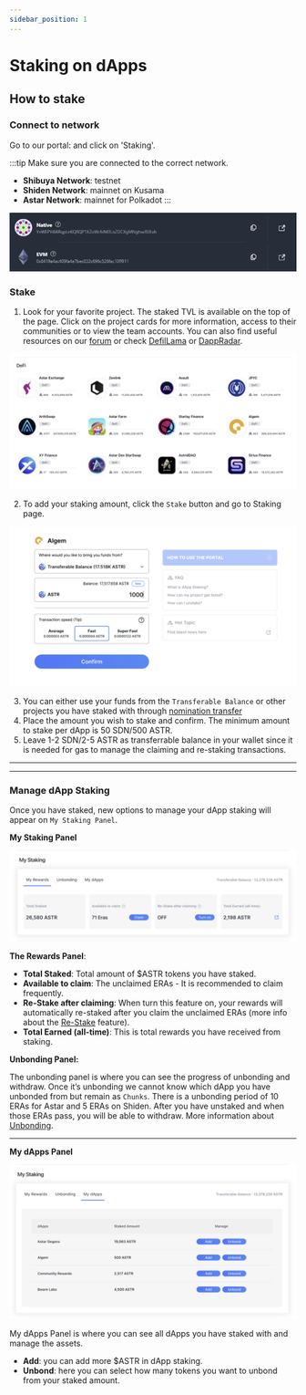 ```yaml
---
sidebar_position: 1
---
```


# Staking on dApps

## How to stake

### Connect to network

Go to our portal:  and click on 'Staking'.

:::tip
Make sure you are connected to the correct network.
- **Shibuya Network**: testnet
- **Shiden Network**: mainnet on Kusama
- **Astar Network**: mainnet for Polkadot
:::

<div style={{textAlign: 'center'}}>

![1](img/1.png)
</div>


### Stake


1. Look for your favorite project. The staked TVL is available on the top of the page. Click on the project cards for more information, access to their communities or to view the team accounts. You can also find useful resources on our [forum](https://forum.astar.network/) or check [DefilLama](https://defillama.com/) or [DappRadar](https://dappradar.com/).


<div style={{textAlign: 'center'}}>

![18_projects](img/18_projects.png)
</div>

2. To add your staking amount, click the `Stake` button and go to Staking page.

<div style={{textAlign: 'center'}}>

![19_Staking](img/19_Staking.png)
</div>

3. You can either use your funds from the `Transferable Balance` or other projects you have staked with through [nomination transfer](nomination-transfer)
4. Place the amount you wish to stake and confirm. The minimum amount to stake per dApp is 50 SDN/500 ASTR.
5. Leave 1-2 SDN/2-5 ASTR as transferrable balance in your wallet since it is needed for gas to manage the claiming and re-staking transactions. 

---
---

### Manage dApp Staking

Once you have staked, new options to manage your dApp staking will appear on `My Staking Panel`.

**My Staking Panel**
<div style={{textAlign: 'center'}}>

![14_Myrewards](img/14_Myrewards.png)
</div>

**The Rewards Panel**: 
- **Total Staked**: Total amount of $ASTR tokens you have staked.
- **Available to claim**: The unclaimed ERAs - It is recommended to claim frequently.
- **Re-Stake after claiming**: When turn this feature on, your rewards will automatically re-staked after you claim the unclaimed ERAs (more info about the [Re-Stake](compound-rewards) feature).
- **Total Earned (all-time)**: This is total rewards you have received from staking.  

**Unbonding Panel:**

The unbonding panel is where you can see the progress of unbonding and withdraw. Once it’s unbonding we cannot know which dApp you have unbonded from but remain as `Chunks`. There is a unbonding period of 10 ERAs for Astar and 5 ERAs on Shiden. After you have unstaked and when those ERAs pass, you will be able to withdraw. More information about [Unbonding](unbonding).

----

**My dApps Panel**
<div style={{textAlign: 'center'}}>

![16_MydApps](img/16_MydApps.png)
</div>

My dApps Panel is where you can see all dApps you have staked with and manage the assets.
- **Add**: you can add more $ASTR in dApp staking.
- **Unbond**: here you can select how many tokens you want to unbond from your staked amount.
